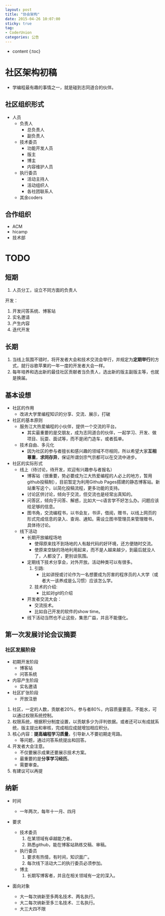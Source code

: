 ```yaml
---
layout: post
title: "协会架构"
date: 2015-04-26 10:07:00
sticky: true
tag: 
- CoderUnion
categories: 公告
---
```


* content
{:toc}

# 社区架构初稿

- 学编程最有趣的事情之一，就是碰到志同道合的伙伴。

## 社区组织形式
- 人员
	- 负责人
		- 总负责人
		- 副负责人
	- 技术委员
		- 功能开发人员
		- 版主
		- 博主
		- 内容维护人员
	- 执行委员
		- 活动主持人
		- 活动组织人
		- 各社团联系人
	- 其余coders

## 合作组织
- ACM
- hicamp
- 技术部

# TODO
## 短期
1. 人员分工，设立不同方面的负责人

开发：

1. 开发问答系统、博客站
2. 实名邀请
3. 产生内容
4. 迭代开发

## 长期
1. 当线上氛围不错时，将开发者大会和技术交流会举行，并规定为**定期举行**的方式，就行谷歌苹果的一年一度的开发者大会一样。
2. 每年培养和选出新的最佳社区贡献者当负责人，选出新的版主副版主等，也就是换届。


## 基本设想
- 社区的作用
	- 改进大学里编程知识的分享、交流、展示，打破
- 社区的基本原则
	- 服务江大热爱编程的小伙伴，提供一个交流的平台。
		- 其实最重要的是交朋友，成为志同道合的伙伴，一起学习、开发、做项目、玩耍、面试等，而不是闭门造车，或者孤单。
	- 技术自由、多元化
		- 因为社区的参与者擅长和感兴趣的领域不尽相同，所以希望大家**互相尊重**，**求同存异**，保证所谓剑宗气宗都可以在交流中进步。
- 社区的实际形式
	- 线上（待讨论，待开发，欢迎有兴趣参与者报名）
		- 博客站（很重要，势必要成为江大热爱编程的人必上的地方，暂用github投稿制），目前暂定为利用Github Pages搭建的静态博客站。新站重写这个，以简化投稿流程，更多功能的支持。
		- 讨论区供讨论，倾向于交流，但交流也是经常出真知的。
		- 问答区，倾向于问答、解惑，比如大一c语言学不好怎么办。问题应该给足够的信息。
		- 图书角，交流编程书，以书会友，书评，借阅，赠书，以线上网页的形式完成信息的录入、查询、通知。需设立图书管理员来管理赠书，具体待讨论。
	- 线下活动
		- 长期开放编程场地
			- 使得原来找不到场地的人有敲代码的好环境，还方便随时交流。
			- 使原来空缺的场地利用起来，而不是人越来越少，到最后就没人了，人都没了，更别谈氛围。
		- 定期线下技术分享会，对外开放。活动种类可以有很多。
			1. 引路:
				- 比如讲授或讨论作为一名想要成为厉害的程序员的人大学（或者大一该养成是么习惯）应该怎么学。
			2. 技术的介绍:
				- 比如对git的介绍
		- 开发者交流大会：
			- 交流技术。
			- 比如自己开发的软件的show time。
		- 线下活动当然也不止这些，集思广益，并且不能僵化。

## 第一次发展讨论会议摘要

### 社区发展阶段

- 初期开发阶段
	- 博客站
	- 问答系统
- 内容产生阶段
	- 实名邀请
- 社区扩张阶段
	- 开放注册

1. 社区，一定的人数，贡献者20%，参与者80%，内容质量要高，不能水，可以通过权限系统控制。
2. 权限系统，根据积分制度设置，以贡献多少为评判依据。或者还可以有成就系统，版主提出和审核，完成相应成就增加相应积分。
4. 核心内容：**提高编程学习质量**，引导新人不要初期走弯路。
	- 等问题，通过问答系统提出和回答。
5. 开发者大会注意。
	- 不仅要展示成果还要展示技术方案。
	- 最重要的是**分享学习经历**。
	- 需要审查。
6. 有建议可以再提



## 纳新
- 时间
	- 一年两次，每年十一月、四月

- 要求
	- 技术委员
		1. 在某领域有卓越能力者。
		2. 熟悉github，能在博客站熟练交稿、审稿。
	- 执行委员
		1. 要求有热情，有时间，知识面广。
		2. 每次线下活动大二的执行委员必须参加。
	- 博主
		1. 长期写博客者，并且在相关领域有一定的深入。 
	
- 面向对象
	- 大一每次纳新至多两名技术、两名执行。
	- 大二每次纳新至多三名技术、三名执行。
	- 大三大四不限


